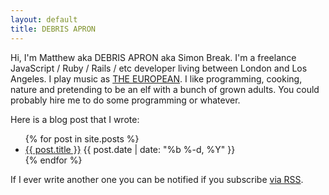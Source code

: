```yaml
---
layout: default
title: DEBRIS APRON
---
```


Hi, I'm Matthew aka DEBRIS APRON aka Simon Break. I'm a freelance JavaScript / Ruby / Rails / etc developer living between London and Los Angeles. I play music as [THE EUROPEAN](http://iamtheeuropean.com). I like programming, cooking, nature and pretending to be an elf with a bunch of grown adults. You could probably hire me to do some programming or whatever.

Here is a blog post that I wrote:

<ul class="post-list">
  {% for post in site.posts %}
    <li>
      <a class="post-link" href="{{ post.url }}">{{ post.title }}</a>
      <span class="post-meta">{{ post.date | date: "%b %-d, %Y" }}</span>
    </li>
  {% endfor %}
</ul>

If I ever write another one you can be notified if you subscribe <a href="/feed.xml">via RSS</a>.